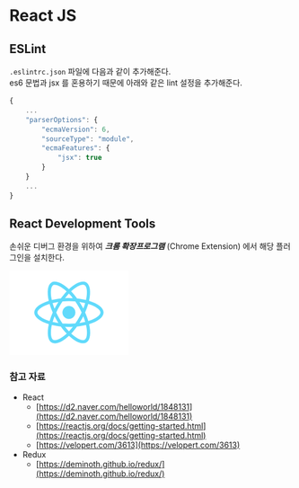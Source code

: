 # React JS

## ESLint

`.eslintrc.json` 파일에 다음과 같이 추가해준다.  
es6 문법과 jsx 를 혼용하기 때문에 아래와 같은 lint 설정을 추가해준다.

```javascript
{
    ...
    "parserOptions": {
        "ecmaVersion": 6,
        "sourceType": "module",
        "ecmaFeatures": {
            "jsx": true
        }
    }
    ...
}
```

## React Development Tools

손쉬운 디버그 환경을 위하여 _**크롬 확장프로그램**_ \(Chrome Extension\) 에서 해당 플러그인을 설치한다.

![React Development Tools](/img/A004.png)

### 참고 자료

* React
  * [https://d2.naver.com/helloworld/1848131](https://d2.naver.com/helloworld/1848131)
  * [https://reactjs.org/docs/getting-started.html](https://reactjs.org/docs/getting-started.html)
  * [https://velopert.com/3613](https://velopert.com/3613)
* Redux
  * [https://deminoth.github.io/redux/](https://deminoth.github.io/redux/)



